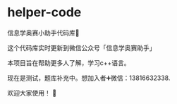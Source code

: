 # helper-code
信息学奥赛小助手代码库🎒

这个代码库实时更新到微信公众号「信息学奥赛助手」

本项目旨在帮助更多人了解，学习c++语言。

现在是测试，题库补充中。想加入者➕微信：13816632338.

欢迎大家使用！
🥳
